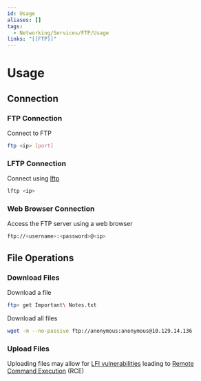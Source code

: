 ```yaml
---
id: Usage
aliases: []
tags:
  - Networking/Services/FTP/Usage
links: "[[FTP]]"
---
```


# Usage

<!-- Connection {{{-->

## Connection

### FTP Connection

Connect to FTP

```sh
ftp <ip> [port]
```

### LFTP Connection

Connect using [lftp](https://linux.die.net/man/1/lftp)

```sh
lftp <ip>
```

### Web Browser Connection

Access the FTP server using a web browser

```sh
ftp://<username>:<password>@<ip>
```
<!-- }}} -->

<!-- File Operations {{{-->
## File Operations

### Download Files

Download a file

```sh
ftp> get Important\ Notes.txt
```

Download all files

```sh
wget -m --no-passive ftp://anonymous:anonymous@10.129.14.136
```

### Upload Files

Uploading files may allow for [LFI vulnerabilities](https://en.wikipedia.org/wiki/File_inclusion_vulnerability)
leading to [Remote Command Execution](https://en.wikipedia.org/wiki/Arbitrary_code_execution)
(RCE)
